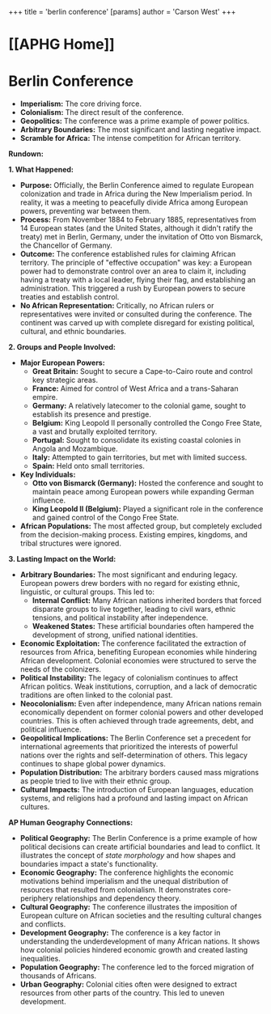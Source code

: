 +++
 title = 'berlin conference'
[params]
	author = 'Carson West'
+++

# [[APHG Home]]
# Berlin Conference
*   **Imperialism:** The core driving force.
*   **Colonialism:** The direct result of the conference.
*   **Geopolitics:**  The conference was a prime example of power politics.
*   **Arbitrary Boundaries:**  The most significant and lasting negative impact.
*   **Scramble for Africa:**  The intense competition for African territory.

**Rundown:**

**1. What Happened:**

*   **Purpose:** Officially, the Berlin Conference aimed to regulate European colonization and trade in Africa during the New Imperialism period. In reality, it was a meeting to peacefully divide Africa among European powers, preventing war between them.
*   **Process:**  From November 1884 to February 1885, representatives from 14 European states (and the United States, although it didn't ratify the treaty) met in Berlin, Germany, under the invitation of Otto von Bismarck, the Chancellor of Germany.
*   **Outcome:** The conference established rules for claiming African territory.  The principle of "effective occupation" was key: a European power had to demonstrate control over an area to claim it, including having a treaty with a local leader, flying their flag, and establishing an administration. This triggered a rush by European powers to secure treaties and establish control.
*   **No African Representation:**  Critically, no African rulers or representatives were invited or consulted during the conference.  The continent was carved up with complete disregard for existing political, cultural, and ethnic boundaries.

**2. Groups and People Involved:**

*   **Major European Powers:**
    *   **Great Britain:** Sought to secure a Cape-to-Cairo route and control key strategic areas.
    *   **France:** Aimed for control of West Africa and a trans-Saharan empire.
    *   **Germany:**  A relatively latecomer to the colonial game, sought to establish its presence and prestige.
    *   **Belgium:**  King Leopold II personally controlled the Congo Free State, a vast and brutally exploited territory.
    *   **Portugal:**  Sought to consolidate its existing coastal colonies in Angola and Mozambique.
    *   **Italy:**  Attempted to gain territories, but met with limited success.
    *   **Spain:**  Held onto small territories.
*   **Key Individuals:**
    *   **Otto von Bismarck (Germany):**  Hosted the conference and sought to maintain peace among European powers while expanding German influence.
    *   **King Leopold II (Belgium):**  Played a significant role in the conference and gained control of the Congo Free State.
*   **African Populations:**  The most affected group, but completely excluded from the decision-making process.  Existing empires, kingdoms, and tribal structures were ignored.

**3. Lasting Impact on the World:**

*   **Arbitrary Boundaries:**  The most significant and enduring legacy.  European powers drew borders with no regard for existing ethnic, linguistic, or cultural groups. This led to:
    *   **Internal Conflict:**  Many African nations inherited borders that forced disparate groups to live together, leading to civil wars, ethnic tensions, and political instability after independence.
    *   **Weakened States:**  These artificial boundaries often hampered the development of strong, unified national identities.
*   **Economic Exploitation:**  The conference facilitated the extraction of resources from Africa, benefiting European economies while hindering African development.  Colonial economies were structured to serve the needs of the colonizers.
*   **Political Instability:**  The legacy of colonialism continues to affect African politics. Weak institutions, corruption, and a lack of democratic traditions are often linked to the colonial past.
*   **Neocolonialism:** Even after independence, many African nations remain economically dependent on former colonial powers and other developed countries.  This is often achieved through trade agreements, debt, and political influence.
*   **Geopolitical Implications:** The Berlin Conference set a precedent for international agreements that prioritized the interests of powerful nations over the rights and self-determination of others. This legacy continues to shape global power dynamics.
*   **Population Distribution:** The arbitrary borders caused mass migrations as people tried to live with their ethnic group.
*   **Cultural Impacts:**  The introduction of European languages, education systems, and religions had a profound and lasting impact on African cultures.

**AP Human Geography Connections:**

*   **Political Geography:**  The Berlin Conference is a prime example of how political decisions can create artificial boundaries and lead to conflict. It illustrates the concept of *state morphology* and how shapes and boundaries impact a state's functionality.
*   **Economic Geography:**  The conference highlights the economic motivations behind imperialism and the unequal distribution of resources that resulted from colonialism.  It demonstrates core-periphery relationships and dependency theory.
*   **Cultural Geography:**  The conference illustrates the imposition of European culture on African societies and the resulting cultural changes and conflicts.
*   **Development Geography:**  The conference is a key factor in understanding the underdevelopment of many African nations.  It shows how colonial policies hindered economic growth and created lasting inequalities.
*   **Population Geography:** The conference led to the forced migration of thousands of Africans.
*   **Urban Geography:** Colonial cities often were designed to extract resources from other parts of the country. This led to uneven development.
